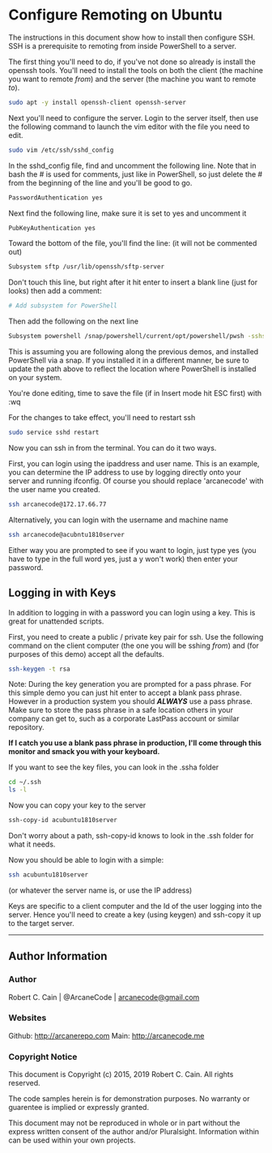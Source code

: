 # Configure Remoting on Ubuntu

The instructions in this document show how to install then configure SSH. SSH is a prerequisite to remoting from inside PowerShell to a server. 

The first thing you'll need to do, if you've not done so already is install the openssh tools. You'll need to install the tools on both the client (the machine you want to remote _from_) and the server (the machine you want to remote _to_).
```bash
sudo apt -y install openssh-client openssh-server 
```
Next you'll need to configure the server. Login to the server itself, then use the following command to launch the vim editor with the file you need to edit. 
```bash
sudo vim /etc/ssh/sshd_config
```

In the sshd_config file, find and uncomment the following line. Note that in bash the # is used for comments, just like in PowerShell, so just delete the # from the beginning of the line and you'll be good to go. 
```bash
PasswordAuthentication yes
```

Next find the following line, make sure it is set to yes and uncomment it
```bash
PubKeyAuthentication yes
```
Toward the bottom of the file, you'll find the line: (it will not be commented out)
```bash
Subsystem sftp /usr/lib/openssh/sftp-server
```
Don't touch this line, but right after it hit enter to insert a blank line (just for looks) then add a comment:
```bash
# Add subsystem for PowerShell
```

Then add the following on the next line
```bash
Subsystem powershell /snap/powershell/current/opt/powershell/pwsh -sshs -NoLogo -NoProfile
```
This is assuming you are following along the previous demos, and installed PowerShell via a snap. If you installed it in a different manner, be sure to update the path above to reflect the location where PowerShell is installed on your system.

You're done editing, time to save the file (if in Insert mode hit ESC first) with :wq

For the changes to take effect, you'll need to restart ssh
```bash
sudo service sshd restart
```

Now you can ssh in from the terminal. You can do it two ways.

First, you can login using the ipaddress and user name. This is an example, you can determine the IP address to use by logging directly onto your server and running ifconfig. Of course you should replace 'arcanecode' with the user name you created.
```bash
ssh arcanecode@172.17.66.77
```
Alternatively, you can login with the username and machine name
```bash
ssh arcanecode@acubntu1810server
```
Either way you are prompted to see if you want to login, just type yes (you have to type in the full word yes, just a y won't work) then enter your password. 

## Logging in with Keys
In addition to logging in with a password you can login using a key. This is great for unattended scripts. 

First, you need to create a public / private key pair for ssh. Use the following command on the client computer (the one you will be sshing _from_) and (for purposes of this demo) accept all the defaults.
```bash
ssh-keygen -t rsa
```
Note: During the key generation you are prompted for a pass phrase. For this simple demo you can just hit enter to accept a blank pass phrase. However in a production system you should **_ALWAYS_** use a pass phrase. Make sure to store the pass phrase in a safe location others in your company can get to, such as a corporate LastPass account or similar repository. 

**If I catch you use a blank pass phrase in production, I'll come through this monitor and smack you with your keyboard.** 

If you want to see the key files, you can look in the .ssha folder
```bash
cd ~/.ssh
ls -l
```
Now you can copy your key to the server
```bash
ssh-copy-id acubuntu1810server
```
Don't worry about a path, ssh-copy-id knows to look in the .ssh folder for what it needs. 

Now you should be able to login with a simple:
```bash
ssh acubuntu1810server
```
(or whatever the server name is, or use the IP address)

Keys are specific to a client computer and the Id of the user logging into the server. Hence you'll need to create a key (using keygen) and ssh-copy it up to the target server. 


---


## Author Information

### Author
Robert C. Cain | @ArcaneCode | arcanecode@gmail.com 

### Websites
Github: http://arcanerepo.com
Main: http://arcanecode.me 

### Copyright Notice
This document is Copyright (c) 2015, 2019 Robert C. Cain. All rights reserved.

The code samples herein is for demonstration purposes. No warranty or guarentee is implied or expressly granted. 

This document may not be reproduced in whole or in part without the express written consent of the author and/or Pluralsight. Information within can be used within your own projects.


